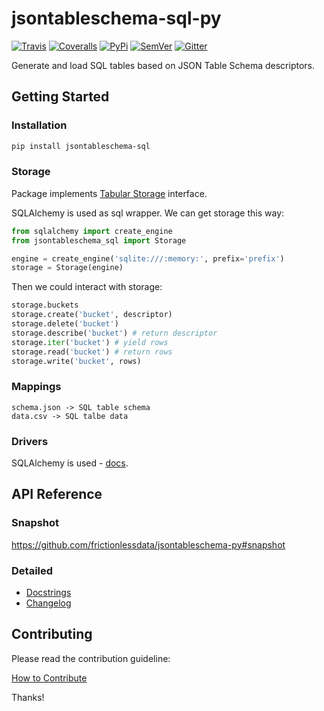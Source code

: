 # jsontableschema-sql-py

[![Travis](https://img.shields.io/travis/frictionlessdata/jsontableschema-sql-py/master.svg)](https://travis-ci.org/frictionlessdata/jsontableschema-sql-py)
[![Coveralls](http://img.shields.io/coveralls/frictionlessdata/jsontableschema-sql-py/master.svg)](https://coveralls.io/r/frictionlessdata/jsontableschema-sql-py?branch=master)
[![PyPi](https://img.shields.io/pypi/v/jsontableschema-sql.svg)](https://pypi.python.org/pypi/jsontableschema-sql)
[![SemVer](https://img.shields.io/badge/versions-SemVer-brightgreen.svg)](http://semver.org/)
[![Gitter](https://img.shields.io/gitter/room/frictionlessdata/chat.svg)](https://gitter.im/frictionlessdata/chat)

Generate and load SQL tables based on JSON Table Schema descriptors.

## Getting Started

### Installation

```bash
pip install jsontableschema-sql
```

### Storage

Package implements [Tabular Storage](https://github.com/frictionlessdata/jsontableschema-py#storage) interface.

SQLAlchemy is used as sql wrapper. We can get storage this way:

```python
from sqlalchemy import create_engine
from jsontableschema_sql import Storage

engine = create_engine('sqlite:///:memory:', prefix='prefix')
storage = Storage(engine)
```

Then we could interact with storage:

```python
storage.buckets
storage.create('bucket', descriptor)
storage.delete('bucket')
storage.describe('bucket') # return descriptor
storage.iter('bucket') # yield rows
storage.read('bucket') # return rows
storage.write('bucket', rows)
```

### Mappings

```
schema.json -> SQL table schema
data.csv -> SQL talbe data
```

### Drivers

SQLAlchemy is used - [docs](http://www.sqlalchemy.org/).

## API Reference

### Snapshot

https://github.com/frictionlessdata/jsontableschema-py#snapshot

### Detailed

- [Docstrings](https://github.com/frictionlessdata/jsontableschema-py/tree/master/jsontableschema/storage.py)
- [Changelog](https://github.com/frictionlessdata/jsontableschema-sql-py/commits/master)

## Contributing

Please read the contribution guideline:

[How to Contribute](CONTRIBUTING.md)

Thanks!
